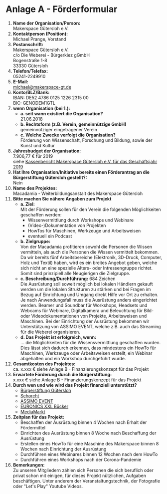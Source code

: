 # Anlage A - Förderformular

1. **Name der Organisation/Person:**  
   Makerspace Gütersloh e.V.
2. **Kontaktperson (Position):**  
   Michael Prange, Vorstand
3. **Postanschrift:**  
   Makerspace Gütersloh e.V.  
   c/o Die Weberei - Bürgerkiez gGmbH  
   Bogenstraße 1-8  
   33330 Gütersloh
4. **Telefon/Telefax:**  
   05241-2249910
5. **E-Mail:**  
   michael@makerspace-gt.de
6. **Konto/BLZ/Bank:**  
   IBAN: DE52 4786 0125 1226 2315 00  
   BIC: GENODEM1GTL
7. **wenn Organisation (bei 1.):**
   * **a. seit wann existiert die Organisation?**  
     21.06.2018
   * **b. Rechtsform (z.B. Verein, gemeinnützige GmbH)**  
     gemeinnütziger eingetragener Verein
   * **c. Welche Zwecke verfolgt die Organisation?**  
     Förderung von Wissenschaft, Forschung und Bildung, sowie der Kunst und Kultur
8. **Jahresbudget der Organisation:**  
   7.906,77 € für 2019  
   siehe [Kassenbericht Makerspace Gütersloh e.V. für das Geschäftsjahr 2019](https://git.makerspace-gt.de/makerspace-gt/todo/-/raw/master/2020/2020-02-28_Kassenbericht_Gesch%C3%A4ftsjahr_2019.pdf)
9.  **Hat Ihre Organisation/Initiative bereits einen Förderantrag an die Bürgerstiftung Gütersloh gestellt?:**  
   Nein
11. **Name des Projektes:**  
    Macadamia - Weiterbildungsanstalt des Makerspace Gütersloh
12. **Bitte machen Sie nähere Angaben zum Projekt**
    * **a. Ziel:**  
      Mit der Förderung sollen für den Verein die folgenden Möglichkeiten geschaffen werden:
      * Wissenvermittlung durch Workshops und Webinare
      * (Video-)Dokumentation von Projekten
      * HowTos für Maschinen, Werkzeuge und Arbeitsweisen
      * eventuell ein Podcast
    * **b. Zielgruppe:**  
      Von der Macadamia profitieren sowohl die Personen die Wissen vermitteln, als auch die Personen die Wissen vermittelt bekommen. Da wir bereits fünf Arbeitsbereiche (Elektronik, 3D-Druck, Computer, Holz und Textil) haben, wird es ein breites Angebot geben, welche sich nicht an eine spezielle Alters- oder Intressengruppe richtet. Somit sind prinzipiell alle Neugierigen die Zielgruppe.
    * **c. Beschreibung/Durchführung:** 684 Zeichen  
      Die Ausrüstung soll soweit möglich bei lokalen Händlern gekauft werden um die lokalen Strukturen zu stärken und bei Fragen im Bezug auf Einrichtung und Umgang direkt Hilfe vor Ort zu erhalten. Je nach Anwendungsfall muss die Ausrüstung anders eingerichtet werden.
      Beamer und Soundbar für Workshops, Headsets und Webcams für Webinare, Digitalkamera und Beleuchtung für Bild- oder Videodokumentationen von Projekte, Arbeitsweisen und Maschinen.
      Bei der Einrichtung der Ausrüstung bekommen wir Unterstützung von ASSIMO EVENT, welche z.B. auch das Streaming für die Weberei organisieren.
    * **d. Das Projekt ist erfolgreich, wenn:**  
      ... die Möglichkeiten für die Wissensvermittlung geschaffen wurden. Dies lässt sich dadurch erkennen, dass mindestens ein HowTo für Maschinen, Werkzeuge oder Arbeitsweisen erstellt, ein Webinar abgehalten und ein Workshop durchgeführt wurde. 
1.  **Gesamtkosten des Projektes:**  
    ca. x.xxx € siehe Anlage B - Finanzierungskonzept für das Projekt
2.  **Erwartete Förderung durch die Bürgerstiftung:**  
    x.xxx € siehe Anlage B - Finanzierungskonzept für das Projekt
3.  **Durch wen und wie wird das Projekt finanziell unterstützt?**  
    * [Bürgerstiftung Gütersloh](https://www.buergerstiftung-guetersloh.de/)
    * [Schorcht](https://foto-schorcht.rf-webworld.de/)
    * [ASSIMO EVENT](http://www.assimo-event.de/)
    * [EURONICS XXL Bücker](https://www.euronics.de/guetersloh-buecker/ueber-uns/)
    * [MediaMarkt](https://www.mediamarkt.de/markt/guetersloh)
4.  **Zeitplan für das Projekt:**
    * Beschaffen der Ausrüstung binnen 4 Wochen nach Erhalt der Fördermittel
    * Einrichten des Ausrüstung binnen 8 Woche nach Beschaffung der Ausrüstung
    * Erstellen eines HowTo für eine Maschine des Makerspace binnen 8 Wochen nach Einrichtung der Ausrüstung
    * Durchführen eines Webinares binnen 12 Wochen nach dem HowTo
    * Durchführen eines Workshops nach der Corona-Pandemie
5.  **Bemerkungen:**  
    Zu unseren Mitgliedern zählen sich Personen die sich beruflich oder privat schon mit einigen, für dieses Projekt nützlichen, Aufgaben beschäftigen. Unter anderem der Veranstaltungstechnik, der Fotografie oder "Let's Play" Youtube Videos.